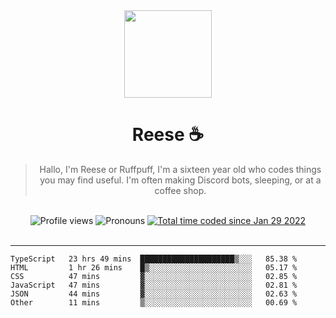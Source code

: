 <div align='center'>
  <img src='https://avatars.githubusercontent.com/u/73779441?v=4' width='140' height='140' />
  <h1>Reese ☕️</h1>
  <blockquote>Hallo, I'm Reese or Ruffpuff, I'm a sixteen year old who codes things you may find useful. I'm often making Discord bots, sleeping, or at a coffee shop.</blockquote>
  
  <br />
  
  <img alt="Profile views" src="https://komarev.com/ghpvc/?username=ruffpuff1" />
  <img alt='Pronouns' src='https://img.shields.io/endpoint?url=https://pronoundb.org/shields/61181f81be124c42b207bffd' />
  <a href="https://wakatime.com/@72bf611d-9557-4a85-aa1d-46f6a3346744"><img src="https://wakatime.com/badge/user/72bf611d-9557-4a85-aa1d-46f6a3346744.svg" alt="Total time coded since Jan 29 2022" /></a>
</div><br />

<hr />

<!--START_SECTION:waka-->

```text
TypeScript   23 hrs 49 mins  █████████████████████▒░░░   85.38 %
HTML         1 hr 26 mins    █▒░░░░░░░░░░░░░░░░░░░░░░░   05.17 %
CSS          47 mins         ▓░░░░░░░░░░░░░░░░░░░░░░░░   02.85 %
JavaScript   47 mins         ▓░░░░░░░░░░░░░░░░░░░░░░░░   02.81 %
JSON         44 mins         ▓░░░░░░░░░░░░░░░░░░░░░░░░   02.63 %
Other        11 mins         ▒░░░░░░░░░░░░░░░░░░░░░░░░   00.69 %
```

<!--END_SECTION:waka-->
